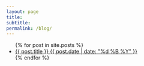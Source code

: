 ```yaml
---
layout: page
title: 
subtitle: 
permalink: /blog/
---
```


<ul class="list-posts">
    {% for post in site.posts %}
        <li class="post-teaser">
            <a class="post-allign" href="{{ post.url | prepend: site.baseurl }}">
                <span class="post-teaser__title">{{ post.title }}</span>
                <span class="post-teaser__date">{{ post.date | date: "%d %B %Y" }}</span>
            </a>
        </li>
    {% endfor %}
</ul>


